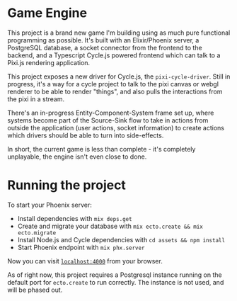 # Game Engine

This project is a brand new game I'm building using as much pure functional programming as possible. It's built with an Elixir/Phoenix server, a PostgreSQL database, a socket connector from the frontend to the backend, and a Typescript Cycle.js powered frontend which can talk to a Pixi.js rendering application.

This project exposes a new driver for Cycle.js, the `pixi-cycle-driver`. Still in progress, it's a way for a cycle project to talk to the pixi canvas or webgl renderer to be able to render "things", and also pulls the interactions from the pixi in a stream.

There's an in-progress Entity-Component-System frame set up, where systems become part of the Source-Sink flow to take in actions from outside the application (user actions, socket information) to create actions which drivers should be able to turn into side-effects.

In short, the current game is less than complete - it's completely unplayable, the engine isn't even close to done.

# Running the project

To start your Phoenix server:

- Install dependencies with `mix deps.get`
- Create and migrate your database with `mix ecto.create && mix ecto.migrate`
- Install Node.js and Cycle dependencies with `cd assets && npm install`
- Start Phoenix endpoint with `mix phx.server`

Now you can visit [`localhost:4000`](http://localhost:4000) from your browser.

As of right now, this project requires a Postgresql instance running on the default port for `ecto.create` to run correctly. The instance is not used, and will be phased out.
